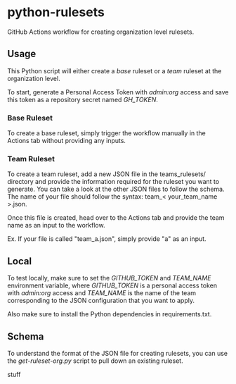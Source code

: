# python-rulesets

GitHub Actions workflow for creating organization level rulesets.

## Usage

This Python script will either create a *base* ruleset or a *team* ruleset at the organization level.

To start, generate a Personal Access Token with *admin:org* access and save this token as a repository secret named *GH_TOKEN*.

### Base Ruleset

To create a base ruleset, simply trigger the workflow manually in the Actions tab without providing any inputs.

### Team Ruleset

To create a team ruleset, add a new JSON file in the teams_rulesets/ directory and provide the information required for the ruleset you want to generate. You can take a look at the other JSON files to follow the schema. The name of your file should follow the syntax: team_< your_team_name >.json.

Once this file is created, head over to the Actions tab and provide the team name as an input to the workflow.

Ex. If your file is called "team_a.json", simply provide "a" as an input.

## Local

To test locally, make sure to set the *GITHUB_TOKEN* and *TEAM_NAME* environment variable, where *GITHUB_TOKEN* is a personal access token with *admin:org* access and *TEAM_NAME* is the name of the team corresponding to the JSON configuration that you want to apply.

Also make sure to install the Python dependencies in requirements.txt.

## Schema

To understand the format of the JSON file for creating rulesets, you can use the *get-ruleset-org.py* script to pull down an existing ruleset.

stuff